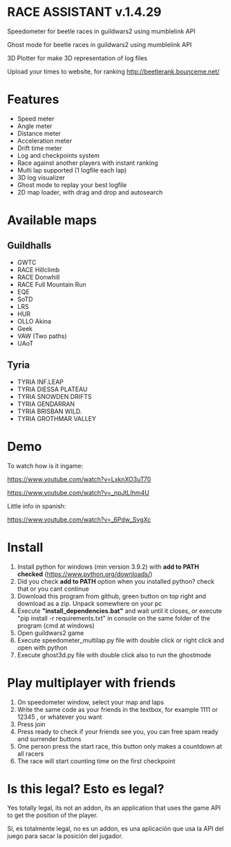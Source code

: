# RACE ASSISTANT v.1.4.29
Speedometer for beetle races in guildwars2 using mumblelink API

Ghost mode for beetle races in guildwars2 using mumblelink API

3D Plotter for make 3D representation of log files

Upload your times to website, for ranking
http://beetlerank.bounceme.net/

# Features
 - Speed meter
 - Angle meter
 - Distance meter
 - Acceleration meter
 - Drift time meter
 - Log and checkpoints system
 - Race against another players with instant ranking
 - Multi lap supported (1 logfile each lap)
 - 3D log visualizer
 - Ghost mode to replay your best logfile
 - 2D map loader, with drag and drop and autosearch

# Available maps

## Guildhalls
 - GWTC
 - RACE Hillclimb
 - RACE Donwhill
 - RACE Full Mountain Run
 - EQE
 - SoTD
 - LRS
 - HUR
 - OLLO Akina
 - Geek
 - VAW (Two paths)
 - UAoT
## Tyria
 - TYRIA INF.LEAP
 - TYRIA DIESSA PLATEAU
 - TYRIA SNOWDEN DRIFTS
 - TYRIA GENDARRAN
 - TYRIA BRISBAN WILD.
 - TYRIA GROTHMAR VALLEY


# Demo

To watch how is it ingame:

https://www.youtube.com/watch?v=LxknXO3uT70

https://www.youtube.com/watch?v=_npJtLIhm4U

Little info in spanish:

https://www.youtube.com/watch?v=_6Pdw_SvgXc

# Install

1. Install python for windows (min version 3.9.2) with **add to PATH checked** (https://www.python.org/downloads/) 
2. Did you check **add to PATH** option when you installed python? check that or you cant continue
3. Download this program from github, green button on top right and download as a zip. Unpack somewhere on your pc
4. Execute **"install_dependencies.bat"** and wait until it closes, or execute "pip install -r requirements.txt" in console on the same folder of the program (cmd at windows)
5. Open guildwars2 game
6. Execute speedometer_multilap.py file with double click or right click and open with python
7. Execute ghost3d.py file with double click also to run the ghostmode

# Play multiplayer with friends
1. On speedometer window, select your map and laps 
2. Write the same code as your friends in the textbox, for example 1111 or 12345 , or whatever you want
3. Press join
4. Press ready to check if your friends see you, you can free spam ready and surrender buttons
5. One person press the start race, this button only makes a countdown at all racers
6. The race will start counting time on the first checkpoint
 
# Is this legal? Esto es legal?
Yes totally legal, its not an addon, its an application that uses the game API to get the position of the player.

Si, es totalmente legal, no es un addon, es una aplicación que usa la API del juego para sacar la posición del jugador.

